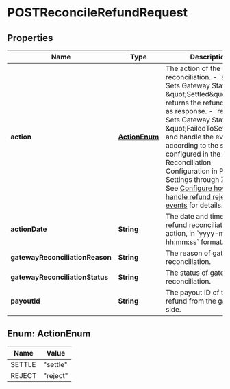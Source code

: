 

# POSTReconcileRefundRequest


## Properties

| Name | Type | Description | Notes |
|------------ | ------------- | ------------- | -------------|
|**action** | [**ActionEnum**](#ActionEnum) | The action of the refund reconciliation.   - &#x60;settle&#x60;: Sets Gateway State to \&quot;Settled\&quot; and returns the refund object as response.   - &#x60;reject&#x60;: Sets Gateway State to \&quot;FailedToSettle\&quot; and handle the event according to the settings configured in the Gateway Reconciliation Configuration in Payments Settings through Zuora UI. See [Configure how to handle refund rejected events](https://knowledgecenter.zuora.com/Billing/Billing_and_Payments/M_Payment_Gateways/Gateway_Reconciliation#Configure_how_to_handle_refund_rejected_events) for details.  |  [optional] |
|**actionDate** | **String** | The date and time of the refund reconciliation action, in &#x60;yyyy-mm-dd hh:mm:ss&#x60; format.  |  [optional] |
|**gatewayReconciliationReason** | **String** | The reason of gateway reconciliation.  |  [optional] |
|**gatewayReconciliationStatus** | **String** | The status of gateway reconciliation.  |  [optional] |
|**payoutId** | **String** | The payout ID of the refund from the gateway side.  |  [optional] |



## Enum: ActionEnum

| Name | Value |
|---- | -----|
| SETTLE | &quot;settle&quot; |
| REJECT | &quot;reject&quot; |



